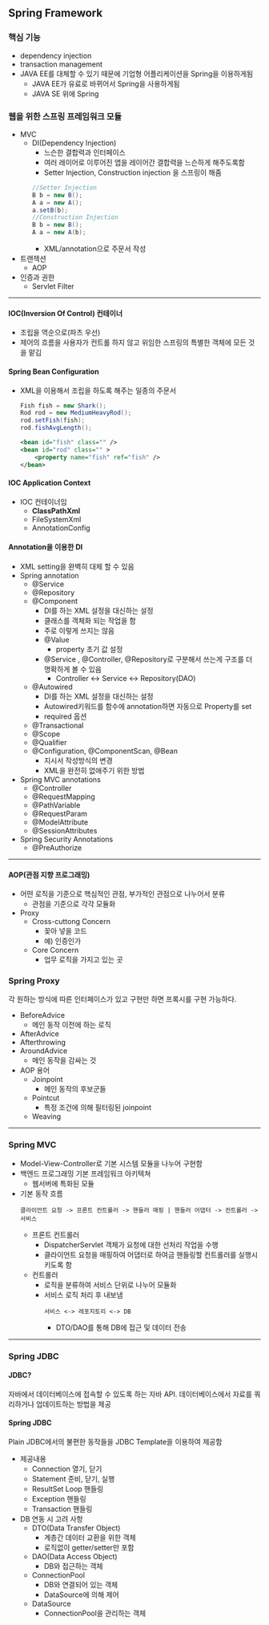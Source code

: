 

## Spring Framework

### 핵심 기능
* dependency injection
* transaction management	
* JAVA EE를 대체할 수 있기 때문에 기업형 어플리케이션을 Spring을 이용하게됨 
	* JAVA EE가 유료로 바뀌어서 Spring을 사용하게됨 
	* JAVA SE 위에 Spring 
### 웹을 위한 스프링 프레임워크 모듈
* MVC
	* DI(Dependency Injection)
		* 느슨한 결합력과 인터페이스
		* 여러 레이어로 이루어진 앱을 레이어간 결합력을 느슨하게 해주도록함 
		* Setter Injection, Construction injection 을 스프링이 해줌 
		```JAVA
		//Setter Injection
		B b = new B();
		A a = new A();
		a.setB(b);
		//Construction Injection
		B b = new B();
		A a = new A(b);
		```
		* XML/annotation으로 주문서 작성
* 트랜잭션
	* AOP
* 인증과 권한
	* Servlet Filter

---
#### IOC(Inversion Of Control) 컨테이너
* 조립을 역순으로(파츠 우선)
* 제어의 흐름을 사용자가 컨트롤 하지 않고 위임한 스프링의 특별한 객체에 모든 것을 맡김 

#### Spring Bean Configuration
* XML을 이용해서 조립을 하도록 해주는 일종의 주문서
	```JAVA
	Fish fish = new Shark();
	Rod rod = new MediumHeavyRod();
	rod.setFish(fish);
	rod.fishAvgLength();
	```
	```xml
	<bean id="fish" class="" />
	<bean id="rod" class="" >
		<property name="fish" ref="fish" />
	</bean>
	```
#### IOC Application Context 
* IOC 컨테이너임
	* **ClassPathXml**
	* FileSystemXml
	* AnnotationConfig

#### Annotation을 이용한 DI
* XML setting을 완벽히 대체 할 수 있음
* Spring annotation
	* @Service
	* @Repository
	* @Component
		* DI를 하는 XML 설정을 대신하는 설정
		*  클래스를 객체화 되는 작업을 함 
		* 주로 이렇게 쓰지는 않음
		* @Value
			* property 초기 값 설정 
		* @Service , @Controller, @Repository로 구분해서 쓰는게 구조를 더 명확하게 볼 수 있음
			* Controller <-> Service <-> Repository(DAO)
	* @Autowired
		* DI를 하는 XML 설정을 대신하는 설정
		* Autowired키워드를 함수에 annotation하면 자동으로 Property를 set
		* required 옵션
	* @Transactional
	* @Scope
	* @Qualifier
	* @Configuration, @ComponentScan, @Bean
		* 지시서 작성방식의 변경
		* XML을 완전히 없애주기 위한 방법
* Spring MVC annotations
	* @Controller
	* @RequestMapping
	* @PathVariable
	* @RequestParam
	* @ModelAttribute
	* @SessionAttributes
* Spring Security Annotations
	* @PreAuthorize
---
#### AOP(관점 지향 프로그래밍)
* 어떤 로직을 기준으로 핵심적인 관점, 부가적인 관점으로 나누어서 분류
	* 관점을 기준으로 각각 모듈화
* Proxy 
	* Cross-cuttong Concern
		* 꽂아 넣을 코드
		* 예) 인증인가
	* Core Concern
		* 업무 로직을 가지고 있는 곳

### Spring Proxy 
각 원하는 방식에 따른 인터페이스가 있고 구현만 하면 프록시를 구현 가능하다. 
* BeforeAdvice
	* 메인 동작 이전에 하는 로직
* AfterAdvice
* Afterthrowing
* AroundAdvice
	* 메인 동작을 감싸는 것
* AOP 용어
	* Joinpoint
		* 메인 동작의 후보군들
	* Pointcut
		* 특정 조건에 의해 필터링된 joinpoint
	* Weaving
---
### Spring MVC
* Model-View-Controller로 기본 시스템 모듈을 나누어 구현함
* 백엔드 프로그래밍 기본 프레임워크 아키텍쳐
	* 웹서버에 특화된 모듈
* 기본 동작 흐름
	```
	클라이언트 요청 -> 프론트 컨트롤러 -> 핸들러 매핑 | 핸들러 어댑터 -> 컨트롤러 -> 서비스
	```
	* 프론트 컨트롤러
		* DispatcherServlet 객체가 요청에 대한 선처리 작업을 수행
		* 클라이언트 요청을 매핑하여 어댑터로 하여금 핸들링할 컨트롤러를 실행시키도록 함 
	* 컨트롤러
		* 로직을 분류하여 서비스 단위로 나누어 모듈화
		* 서비스 로직 처리 후 내보냄 
			```
			서비스 <-> 레포지토리 <-> DB
			```
			* DTO/DAO를 통해 DB에 접근 및 데이터 전송 
---
### Spring JDBC
#### JDBC?
자바에서 데이터베이스에 접속할 수 있도록 하는 자바 API. 데이터베이스에서 자료를 쿼리하거나 업데이트하는 방법을 제공
#### Spring JDBC
Plain JDBC에서의 불편한 동작들을 JDBC Template을 이용하여 제공함
* 제공내용
	* Connection 열기, 닫기 
	* Statement 준비, 닫기, 실행
	* ResultSet Loop 핸들링
	* Exception 핸들링
	* Transaction 핸들링
* DB 연동 시 고려 사항
	* DTO(Data Transfer Object)
		* 계층간 데이터 교환을 위한 객체 
		* 로직없이 getter/setter만 포함
	* DAO(Data Access Object)
		* DB와 접근하는 객체
	* ConnectionPool
		* DB와 연결되어 있는 객체
		* DataSource에 의해 제어
	* DataSource
		* ConnectionPool을 관리하는 객체 
